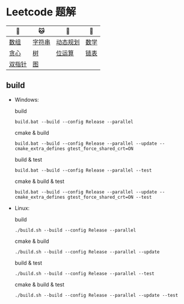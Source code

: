# Leetcode 题解

| :tiger:                         | :cat:                | :dog:                                  | :dragon:                   |
| ------------------------------- | -------------------- | -------------------------------------- | -------------------------- |
| [数组](doc/array.md)            | [字符串](doc/str.md) | [动态规划](doc/dynamic_programming.md) | [数学](doc/math.md)        |
| [贪心](doc/greedy_algorithm.md) | [树](doc/tree.md)    | [位运算](doc/bitwise_operation.md)     | [链表](doc/linked_list.md) |
| [双指针](doc/two_pointers.md)   | [图](doc/graph.md)   |                                        |                            |

## build


- Windows:

  build

  ```shell
  build.bat --build --config Release --parallel
  ```

  cmake & build

  ```shell
  build.bat --build --config Release --parallel --update --cmake_extra_defines gtest_force_shared_crt=ON
  ```

  build & test

  ```shell
  build.bat --build --config Release --parallel --test
  ```

  cmake & build & test

  ```shell
  build.bat --build --config Release --parallel --update --cmake_extra_defines gtest_force_shared_crt=ON --test
  ```

- Linux:

  build
  
  ```shell
  ./build.sh --build --config Release --parallel
  ```

  cmake & build
  
  ```shell
  ./build.sh --build --config Release --parallel --update
  ```
  
  build & test
  
  ```shell
  ./build.sh --build --config Release --parallel --test
  ```
  
  cmake & build & test
  
  ```shell
  ./build.sh --build --config Release --parallel --update --test
  ```

